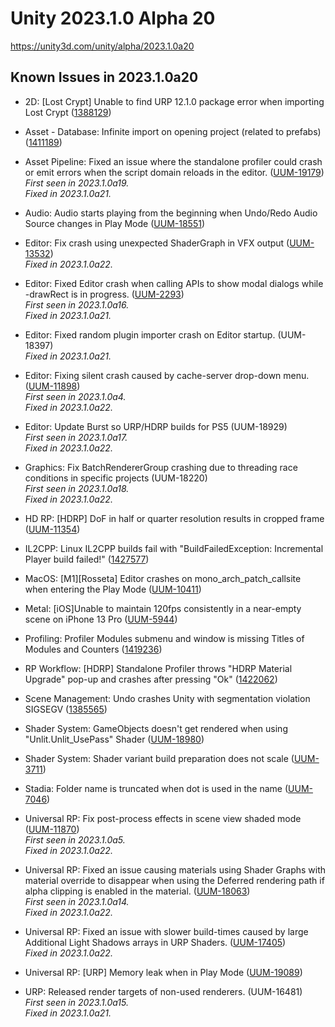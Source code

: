 # Unity 2023.1.0 Alpha 20

https://unity3d.com/unity/alpha/2023.1.0a20

## Known Issues in 2023.1.0a20



*   2D: \[Lost Crypt\] Unable to find URP 12.1.0 package error when importing Lost Crypt ([1388129](https://issuetracker.unity3d.com/issues/2d-lost-crypt-unable-to-find-urp-12-dot-1-0-package-error-when-importing-lost-crypt))
    
*   Asset - Database: Infinite import on opening project (related to prefabs) ([1411189](https://issuetracker.unity3d.com/issues/infinite-import-on-opening-project-related-to-prefabs))
    
*   Asset Pipeline: Fixed an issue where the standalone profiler could crash or emit errors when the script domain reloads in the editor. ([UUM-19179](https://issuetracker.unity3d.com/issues/edit-mode-recording-standalone-profiler-crashes-on-stopassetimportingv2internal-when-reloading-the-domain))  
    _First seen in 2023.1.0a19._  
    _Fixed in 2023.1.0a21._
    
*   Audio: Audio starts playing from the beginning when Undo/Redo Audio Source changes in Play Mode ([UUM-18551](https://issuetracker.unity3d.com/issues/audio-starts-playing-from-the-beginning-when-undo-slash-redo-audio-source-changes-in-play-mode))
    
*   Editor: Fix crash using unexpected ShaderGraph in VFX output ([UUM-13532](https://issuetracker.unity3d.com/issues/vfx-graph-crash-on-vfxmemoryserializer-storeobjects-when-undoing-actions-in-sg-blackboard))  
    _Fixed in 2023.1.0a22._
    
*   Editor: Fixed Editor crash when calling APIs to show modal dialogs while -drawRect is in progress. ([UUM-2293](https://issuetracker.unity3d.com/issues/crash-on-pthread-kill-when-editorutility-dot-openfolderpanel-is-executed))  
    _First seen in 2023.1.0a16._  
    _Fixed in 2023.1.0a21._
    
*   Editor: Fixed random plugin importer crash on Editor startup. (UUM-18397)  
    _Fixed in 2023.1.0a21._
    
*   Editor: Fixing silent crash caused by cache-server drop-down menu. ([UUM-11898](https://issuetracker.unity3d.com/issues/crash-when-opening-project-settings-window))  
    _First seen in 2023.1.0a4._  
    _Fixed in 2023.1.0a22._
    
*   Editor: Update Burst so URP/HDRP builds for PS5 (UUM-18929)  
    _First seen in 2023.1.0a17._  
    _Fixed in 2023.1.0a22._
    
*   Graphics: Fix BatchRendererGroup crashing due to threading race conditions in specific projects (UUM-18220)  
    _First seen in 2023.1.0a18._  
    _Fixed in 2023.1.0a22._
    
*   HD RP: \[HDRP\] DoF in half or quarter resolution results in cropped frame ([UUM-11354](https://issuetracker.unity3d.com/issues/hdrp-dof-in-half-or-quarter-resolution-results-in-cropped-frame))
    
*   IL2CPP: Linux IL2CPP builds fail with "BuildFailedException: Incremental Player build failed!" ([1427577](https://issuetracker.unity3d.com/issues/linux-il2cpp-builds-fail-with-buildfailedexception-incremental-player-build-failed))
    
*   MacOS: \[M1\]\[Rosseta\] Editor crashes on mono\_arch\_patch\_callsite when entering the Play Mode ([UUM-10411](https://issuetracker.unity3d.com/issues/m1-rosseta-editor-crashes-on-mono-arch-patch-callsite-when-entering-the-play-mode))
    
*   Metal: \[iOS\]Unable to maintain 120fps consistently in a near-empty scene on iPhone 13 Pro ([UUM-5944](https://issuetracker.unity3d.com/issues/ios-target-fps-is-ignored-on-iphone-13-pro))
    
*   Profiling: Profiler Modules submenu and window is missing Titles of Modules and Counters ([1419236](https://issuetracker.unity3d.com/issues/profiler-modules-submenu-and-window-is-missing-titles-of-modules-and-counters))
    
*   RP Workflow: \[HDRP\] Standalone Profiler throws "HDRP Material Upgrade" pop-up and crashes after pressing "Ok" ([1422062](https://issuetracker.unity3d.com/issues/hdrp-standalone-profiler-throws-hdrp-material-upgrade-pop-up-and-crashes-after-pressing-ok))
    
*   Scene Management: Undo crashes Unity with segmentation violation SIGSEGV ([1385565](https://issuetracker.unity3d.com/issues/undo-crashes-unity-with-segmentation-violation-sigsegv))
    
*   Shader System: GameObjects doesn't get rendered when using "Unlit.Unlit\_UsePass" Shader ([UUM-18980](https://issuetracker.unity3d.com/issues/sphere-gameobject-doesnt-get-rendered-when-using-unlit-dot-unlit-usepass-shader))
    
*   Shader System: Shader variant build preparation does not scale ([UUM-3711](https://issuetracker.unity3d.com/issues/shader-variant-build-preparation-does-not-scale))
    
*   Stadia: Folder name is truncated when dot is used in the name ([UUM-7046](https://issuetracker.unity3d.com/issues/folder-name-is-truncated-when-dot-is-used-in-the-name))
    
*   Universal RP: Fix post-process effects in scene view shaded mode ([UUM-11870](https://issuetracker.unity3d.com/issues/urp-post-processing-is-not-rendered-in-the-scene-view))  
    _First seen in 2023.1.0a5._  
    _Fixed in 2023.1.0a22._
    
*   Universal RP: Fixed an issue causing materials using Shader Graphs with material override to disappear when using the Deferred rendering path if alpha clipping is enabled in the material. ([UUM-18063](https://issuetracker.unity3d.com/issues/material-is-not-rendered-when-changing-the-rendering-path-from-forward-to-deferred))  
    _First seen in 2023.1.0a14._  
    _Fixed in 2023.1.0a22._
    
*   Universal RP: Fixed an issue with slower build-times caused by large Additional Light Shadows arrays in URP Shaders. ([UUM-17405](https://issuetracker.unity3d.com/issues/shader-compilation-time-is-higher-in-2021-dot-3-than-in-2020-dot-3))  
    _Fixed in 2023.1.0a22._
    
*   Universal RP: \[URP\] Memory leak when in Play Mode ([UUM-19089](https://issuetracker.unity3d.com/issues/urp-memory-leak-when-in-play-mode))
    
*   URP: Released render targets of non-used renderers. (UUM-16481)  
    _First seen in 2023.1.0a15._  
    _Fixed in 2023.1.0a21._